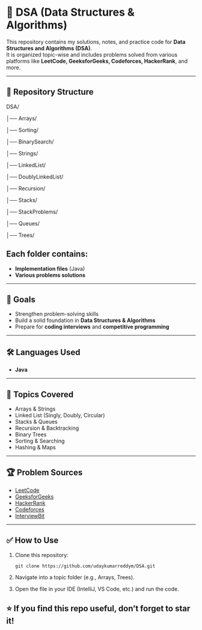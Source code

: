 # 🧩 DSA (Data Structures & Algorithms)

This repository contains my solutions, notes, and practice code for **Data Structures and Algorithms (DSA)**.  
It is organized topic-wise and includes problems solved from various platforms like **LeetCode, GeeksforGeeks, Codeforces, HackerRank**, and more.

---

## 📂 Repository Structure

DSA/

│── Arrays/

│── Sorting/

│── BinarySearch/

│── Strings/

│── LinkedList/

│── DoublyLinkedList/

│── Recursion/

│── Stacks/

│── StackProblems/

│── Queues/

│── Trees/


## Each folder contains:

- **Implementation files** (Java)
- **Various problems solutions** 

---

## 🚀 Goals

- Strengthen problem-solving skills  
- Build a solid foundation in **Data Structures & Algorithms**  
- Prepare for **coding interviews** and **competitive programming**  

---

## 🛠️ Languages Used

- **Java** 

---

## 📖 Topics Covered

- Arrays & Strings  
- Linked List (Singly, Doubly, Circular)  
- Stacks & Queues  
- Recursion & Backtracking  
- Binary Trees 
- Sorting & Searching  
- Hashing & Maps  

---

## 🏆 Problem Sources

- [LeetCode](https://leetcode.com/)  
- [GeeksforGeeks](https://www.geeksforgeeks.org/)  
- [HackerRank](https://www.hackerrank.com/)  
- [Codeforces](https://codeforces.com/)  
- [InterviewBit](https://www.interviewbit.com/)  

---

## ✅ How to Use

1. Clone this repository:
   ```
   git clone https://github.com/udaykumarreddym/DSA.git
   ```

2. Navigate into a topic folder (e.g., Arrays, Trees).

3. Open the file in your IDE (IntelliJ, VS Code, etc.) and run the code.


## ⭐ If you find this repo useful, don’t forget to star it!

